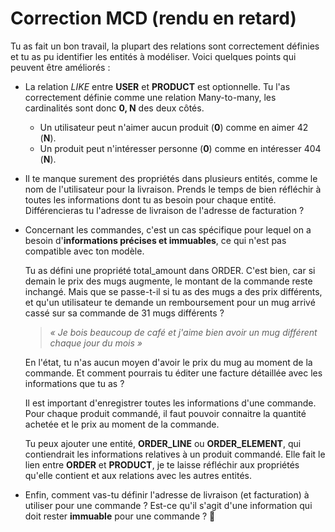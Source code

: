 # Correction MCD (rendu en retard)

Tu as fait un bon travail, la plupart des relations sont correctement définies et tu as pu identifier les entités à modéliser. Voici quelques points qui peuvent être améliorés :

- La relation *LIKE* entre **USER** et **PRODUCT** est optionnelle. Tu l'as correctement définie comme une relation Many-to-many, les cardinalités sont donc **0, N** des deux côtés.
  - Un utilisateur peut n'aimer aucun produit (**0**) comme en aimer 42 (**N**).
  - Un produit peut n'intéresser personne (**0**) comme en intéresser 404 (**N**).

- Il te manque surement des propriétés dans plusieurs entités, comme le nom de l'utilisateur pour la livraison. Prends le temps de bien réfléchir à toutes les informations dont tu as besoin pour chaque entité. Différencieras tu l'adresse de livraison de l'adresse de facturation ?

- Concernant les commandes, c'est un cas spécifique pour lequel on a besoin d'**informations précises et immuables**, ce qui n'est pas compatible avec ton modèle.

  Tu as défini une propriété total_amount dans ORDER. C'est bien, car si demain le prix des mugs augmente, le montant de la commande reste inchangé. Mais que se passe-t-il si tu as des mugs a des prix différents, et qu'un utilisateur te demande un remboursement pour un mug arrivé cassé sur sa commande de 31 mugs différents ?

  > *« Je bois beaucoup de café et j'aime bien avoir un mug différent*
  > *chaque jour du mois »*

  En l'état, tu n'as aucun moyen d'avoir le prix du mug au moment de la commande. Et comment pourrais tu éditer une facture détaillée avec les informations que tu as ?

  Il est important d'enregistrer toutes les informations d'une commande. Pour chaque produit commandé, il faut pouvoir connaitre la quantité achetée et le prix au moment de la commande.

  Tu peux ajouter une entité, **ORDER_LINE** ou **ORDER_ELEMENT**, qui contiendrait les informations relatives à un produit commandé. Elle fait le lien entre **ORDER** et **PRODUCT**, je te laisse réfléchir aux propriétés qu'elle contient et aux relations avec les autres entités.

- Enfin, comment vas-tu définir l'adresse de livraison (et facturation) à utiliser pour une commande ? Est-ce qu'il s'agit d'une information qui doit rester **immuable** pour une commande ? 🤔